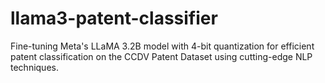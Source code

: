 # llama3-patent-classifier
Fine-tuning Meta's LLaMA 3.2B model with 4-bit quantization for efficient patent classification on the CCDV Patent Dataset using cutting-edge NLP techniques.

